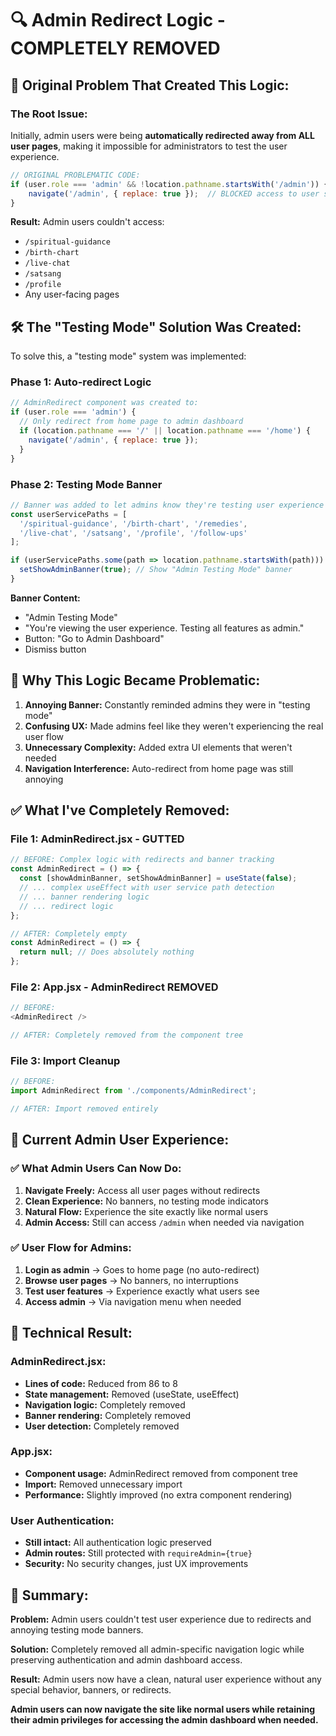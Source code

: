 # 🔍 Admin Redirect Logic - COMPLETELY REMOVED

## 🎯 **Original Problem That Created This Logic:**

### **The Root Issue:**
Initially, admin users were being **automatically redirected away from ALL user pages**, making it impossible for administrators to test the user experience.

```javascript
// ORIGINAL PROBLEMATIC CODE:
if (user.role === 'admin' && !location.pathname.startsWith('/admin')) {
    navigate('/admin', { replace: true });  // BLOCKED access to user services
}
```

**Result:** Admin users couldn't access:
- `/spiritual-guidance`
- `/birth-chart` 
- `/live-chat`
- `/satsang`
- `/profile`
- Any user-facing pages

## 🛠️ **The "Testing Mode" Solution Was Created:**

To solve this, a "testing mode" system was implemented:

### **Phase 1: Auto-redirect Logic**
```javascript
// AdminRedirect component was created to:
if (user.role === 'admin') {
  // Only redirect from home page to admin dashboard
  if (location.pathname === '/' || location.pathname === '/home') {
    navigate('/admin', { replace: true });
  }
}
```

### **Phase 2: Testing Mode Banner**
```javascript
// Banner was added to let admins know they're testing user experience
const userServicePaths = [
  '/spiritual-guidance', '/birth-chart', '/remedies', 
  '/live-chat', '/satsang', '/profile', '/follow-ups'
];

if (userServicePaths.some(path => location.pathname.startsWith(path))) {
  setShowAdminBanner(true); // Show "Admin Testing Mode" banner
}
```

**Banner Content:**
- "Admin Testing Mode" 
- "You're viewing the user experience. Testing all features as admin."
- Button: "Go to Admin Dashboard"
- Dismiss button

## 🎯 **Why This Logic Became Problematic:**

1. **Annoying Banner:** Constantly reminded admins they were in "testing mode"
2. **Confusing UX:** Made admins feel like they weren't experiencing the real user flow
3. **Unnecessary Complexity:** Added extra UI elements that weren't needed
4. **Navigation Interference:** Auto-redirect from home page was still annoying

## ✅ **What I've Completely Removed:**

### **File 1: AdminRedirect.jsx - GUTTED**
```javascript
// BEFORE: Complex logic with redirects and banner tracking
const AdminRedirect = () => {
  const [showAdminBanner, setShowAdminBanner] = useState(false);
  // ... complex useEffect with user service path detection
  // ... banner rendering logic
  // ... redirect logic
};

// AFTER: Completely empty
const AdminRedirect = () => {
  return null; // Does absolutely nothing
};
```

### **File 2: App.jsx - AdminRedirect REMOVED**
```javascript
// BEFORE:
<AdminRedirect />

// AFTER: Completely removed from the component tree
```

### **File 3: Import Cleanup**
```javascript
// BEFORE:
import AdminRedirect from './components/AdminRedirect';

// AFTER: Import removed entirely
```

## 🎉 **Current Admin User Experience:**

### ✅ **What Admin Users Can Now Do:**
1. **Navigate Freely:** Access all user pages without redirects
2. **Clean Experience:** No banners, no testing mode indicators
3. **Natural Flow:** Experience the site exactly like normal users
4. **Admin Access:** Still can access `/admin` when needed via navigation

### ✅ **User Flow for Admins:**
1. **Login as admin** → Goes to home page (no auto-redirect)
2. **Browse user pages** → No banners, no interruptions
3. **Test user features** → Experience exactly what users see
4. **Access admin** → Via navigation menu when needed

## 🔧 **Technical Result:**

### **AdminRedirect.jsx:**
- **Lines of code:** Reduced from 86 to 8
- **State management:** Removed (useState, useEffect)
- **Navigation logic:** Completely removed
- **Banner rendering:** Completely removed
- **User detection:** Completely removed

### **App.jsx:**
- **Component usage:** AdminRedirect removed from component tree
- **Import:** Removed unnecessary import
- **Performance:** Slightly improved (no extra component rendering)

### **User Authentication:**
- **Still intact:** All authentication logic preserved
- **Admin routes:** Still protected with `requireAdmin={true}`
- **Security:** No security changes, just UX improvements

## 🎯 **Summary:**

**Problem:** Admin users couldn't test user experience due to redirects and annoying testing mode banners.

**Solution:** Completely removed all admin-specific navigation logic while preserving authentication and admin dashboard access.

**Result:** Admin users now have a clean, natural user experience without any special behavior, banners, or redirects.

**Admin users can now navigate the site like normal users while retaining their admin privileges for accessing the admin dashboard when needed.**